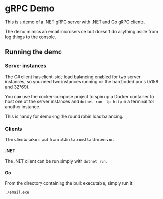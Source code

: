 # gRPC Demo

This is a demo of a .NET gRPC server with .NET and Go gRPC clients.

The demo mimics an email microservice but doesn't do anything aside from log things to the console.

## Running the demo

### Server instances

The C# client has client-side load balancing enabled for two server instances, so you need two instances running on the hardcoded ports (5158 and 32769).

You can use the docker-compose project to spin up a Docker container to host one of the server instances and `dotnet run -lp http` in a terminal for another instance.

This is handy for demo-ing the round robin load balancing.

### Clients

The clients take input from stdin to send to the server.

#### .NET

The .NET client can be run simply with `dotnet run`.

#### Go

From the directory containing the built executable, simply run it:

```bash
./email.exe
```
